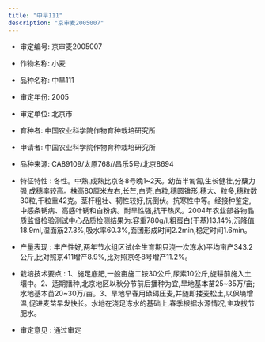 ```yaml
---
title: "中旱111"
description: "京审麦2005007"
---
```

* 审定编号:  京审麦2005007

*  作物名称:  小麦

*  品种名称:  中旱111

*  审定年份:  2005

*  审定单位:  北京市

* 育种者:  中国农业科学院作物育种栽培研究所

*  申请者:  中国农业科学院作物育种栽培研究所

*  品种来源:  CA89109/太原768//昌乐5号/北京8694

*  特征特性 : 
冬性。中熟,成熟比京冬8号晚1~2天。幼苗半匍匐,生长健壮,分蘖力强,成穗率较高。株高80厘米左右,长芒,白壳,白粒,穗圆锥形,穗大、粒多,穗粒数30粒,千粒重42克。茎杆粗壮、韧性较好,抗倒伏。抗寒性中等。经接种鉴定,中感条锈病、高感叶锈和白粉病。耐旱性强,抗干热风。2004年农业部谷物品质监督检验测试中心品质检测结果为:容重780g/l,粗蛋白(干基)13.14%,沉降值18.9ml,湿面筋27.3%,吸水率60.3%,面团形成时间2.2min,稳定时间1.6min。
 
*  产量表现 : 
丰产性好,两年节水组区试(全生育期只浇一次冻水)平均亩产343.2公斤,比对照京411增产8.9%,比对照京冬8号增产11.2%。

*  栽培技术要点 : 
1、施足底肥,一般亩施二铵30公斤,尿素10公斤,旋耕前施入土壤中。2、适期播种,北京地区以秋分节前后播种为宜,旱地基本苗25~35万/亩;水地基本苗20~30万/亩。3、旱地早春用碌碡压麦,并随即搂麦松土,以保墒增温,促进麦苗早发快长。水地在浇足冻水的基础上,春季根据水源情况,主攻拔节肥水。

*  审定意见 : 
通过审定
